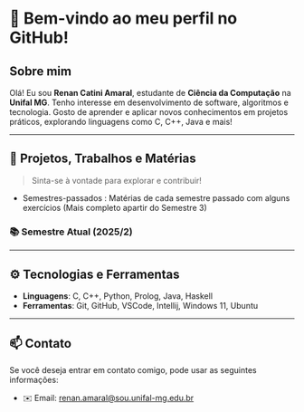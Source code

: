 # 👋 Bem-vindo ao meu perfil no GitHub!

## Sobre mim
Olá! Eu sou **Renan Catini Amaral**, estudante de **Ciência da Computação** na **Unifal MG**. Tenho interesse em desenvolvimento de software, algoritmos e tecnologia. Gosto de aprender e aplicar novos conhecimentos em projetos práticos, explorando linguagens como C, C++, Java e mais!

---

## 🚀 Projetos, Trabalhos e Matérias

> Sinta-se à vontade para explorar e contribuir!
- Semestres-passados : Matérias de cada semestre passado com alguns exercícios (Mais completo apartir do Semestre 3)

### 📚 Semestre Atual (2025/2)


---

## ⚙️ Tecnologias e Ferramentas
- **Linguagens**: C, C++, Python, Prolog, Java, Haskell
- **Ferramentas**: Git, GitHub, VSCode, Intellij, Windows 11, Ubuntu

---

## 📫 Contato

Se você deseja entrar em contato comigo, pode usar as seguintes informações:

- ✉️ Email: renan.amaral@sou.unifal-mg.edu.br
